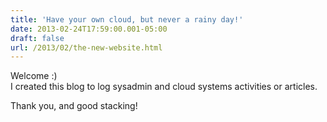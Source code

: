 ```yaml
---
title: 'Have your own cloud, but never a rainy day!'
date: 2013-02-24T17:59:00.001-05:00
draft: false
url: /2013/02/the-new-website.html
---
```


Welcome :)  
I created this blog to log sysadmin and cloud systems activities or articles.

Thank you, and good stacking!
